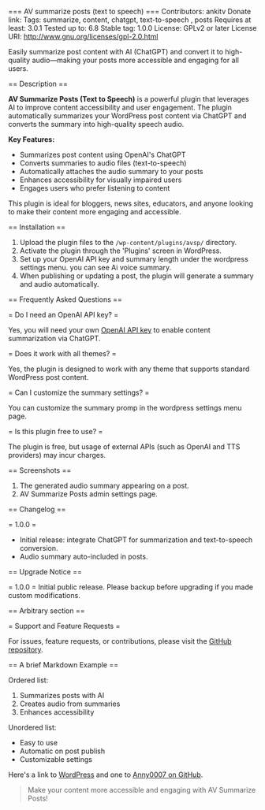 === AV summarize posts (text to speech) ===
Contributors: ankitv
Donate link: 
Tags: summarize, content, chatgpt, text-to-speech , posts
Requires at least: 3.0.1
Tested up to: 6.8
Stable tag: 1.0.0
License: GPLv2 or later
License URI: http://www.gnu.org/licenses/gpl-2.0.html

Easily summarize post content with AI (ChatGPT) and convert it to high-quality audio—making your posts more accessible and engaging for all users.

== Description ==

**AV Summarize Posts (Text to Speech)** is a powerful plugin that leverages AI to improve content accessibility and user engagement. The plugin automatically summarizes your WordPress post content via ChatGPT and converts the summary into high-quality speech audio.

**Key Features:**

- Summarizes post content using OpenAI's ChatGPT
- Converts summaries to audio files (text-to-speech)
- Automatically attaches the audio summary to your posts
- Enhances accessibility for visually impaired users
- Engages users who prefer listening to content

This plugin is ideal for bloggers, news sites, educators, and anyone looking to make their content more engaging and accessible.

== Installation ==

1. Upload the plugin files to the `/wp-content/plugins/avsp/` directory.
2. Activate the plugin through the 'Plugins' screen in WordPress.
3. Set up your OpenAI API key and summary length under the wordpress settings menu. you can see Ai voice summary.
4. When publishing or updating a post, the plugin will generate a summary and audio automatically.

== Frequently Asked Questions ==

= Do I need an OpenAI API key? =

Yes, you will need your own [OpenAI API key](https://platform.openai.com/account/api-keys) to enable content summarization via ChatGPT.

= Does it work with all themes? =

Yes, the plugin is designed to work with any theme that supports standard WordPress post content.

= Can I customize the summary settings? =

You can customize the summary promp in the wordpress settings menu page.

= Is this plugin free to use? =

The plugin is free, but usage of external APIs (such as OpenAI and TTS providers) may incur charges.

== Screenshots ==

1. The generated audio summary appearing on a post.
2. AV Summarize Posts admin settings page.

== Changelog ==

= 1.0.0 =
* Initial release: integrate ChatGPT for summarization and text-to-speech conversion.
* Audio summary auto-included in posts.

== Upgrade Notice ==

= 1.0.0 =
Initial public release. Please backup before upgrading if you made custom modifications.

== Arbitrary section ==

= Support and Feature Requests =

For issues, feature requests, or contributions, please visit the [GitHub repository](https://github.com/Anny0007/).

== A brief Markdown Example ==

Ordered list:
1. Summarizes posts with AI
2. Creates audio from summaries
3. Enhances accessibility

Unordered list:
* Easy to use
* Automatic on post publish
* Customizable settings

Here's a link to [WordPress](https://wordpress.org/plugins/av-summarize-posts-text-to-speech/ ) and one to [Anny0007 on GitHub]([https://github.com/Anny0007/](https://github.com/Anny0007/AV-summarize-posts/edit/main)).

> Make your content more accessible and engaging with AV Summarize Posts!
